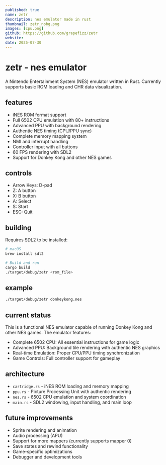 ```yaml
---
published: true
name: zetr
description: nes emulator made in rust
thumbnail: zetr_nobg.png
images: [cpu.png]
github: https://github.com/grapefizz/zetr
website: 
date: 2025-07-30   
---
```


# zetr - nes emulator

A Nintendo Entertainment System (NES) emulator written in Rust. Currently supports basic ROM loading and CHR data visualization.

## features

- iNES ROM format support
- Full 6502 CPU emulation with 80+ instructions
- Advanced PPU with background rendering
- Authentic NES timing (CPU/PPU sync)
- Complete memory mapping system
- NMI and interrupt handling
- Controller input with all buttons
- 60 FPS rendering with SDL2
- Support for Donkey Kong and other NES games

## controls

- Arrow Keys: D-pad
- Z: A button
- X: B button
- A: Select
- S: Start
- ESC: Quit

## building

Requires SDL2 to be installed:

```bash
# macOS
brew install sdl2

# Build and run
cargo build
./target/debug/zetr <rom_file>
```

## example

```bash
./target/debug/zetr donkeykong.nes
```

## current status

This is a functional NES emulator capable of running Donkey Kong and other NES games. The emulator features:

- Complete 6502 CPU: All essential instructions for game logic
- Advanced PPU: Background tile rendering with authentic NES graphics
- Real-time Emulation: Proper CPU/PPU timing synchronization
- Game Controls: Full controller support for gameplay

## architecture

- `cartridge.rs` - iNES ROM loading and memory mapping
- `ppu.rs` - Picture Processing Unit with authentic rendering
- `nes.rs` - 6502 CPU emulation and system coordination
- `main.rs` - SDL2 windowing, input handling, and main loop

## future improvements

- Sprite rendering and animation
- Audio processing (APU)
- Support for more mappers (currently supports mapper 0)
- Save states and rewind functionality
- Game-specific optimizations
- Debugger and development tools
